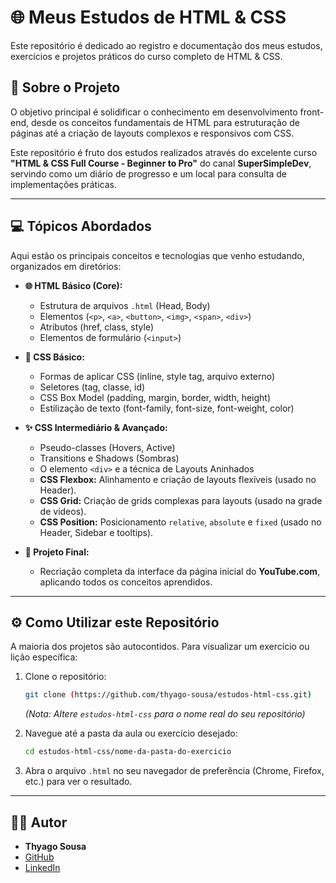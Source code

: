 # 🌐 Meus Estudos de HTML & CSS

Este repositório é dedicado ao registro e documentação dos meus estudos, exercícios e projetos práticos do curso completo de HTML & CSS.

## 🚀 Sobre o Projeto

O objetivo principal é solidificar o conhecimento em desenvolvimento front-end, desde os conceitos fundamentais de HTML para estruturação de páginas até a criação de layouts complexos e responsivos com CSS.

Este repositório é fruto dos estudos realizados através do excelente curso **"HTML & CSS Full Course - Beginner to Pro"** do canal **SuperSimpleDev**, servindo como um diário de progresso e um local para consulta de implementações práticas.

---

## 💻 Tópicos Abordados

Aqui estão os principais conceitos e tecnologias que venho estudando, organizados em diretórios:

* **🌐 HTML Básico (Core):**
    * Estrutura de arquivos `.html` (Head, Body)
    * Elementos (`<p>`, `<a>`, `<button>`, `<img>`, `<span>`, `<div>`)
    * Atributos (href, class, style)
    * Elementos de formulário (`<input>`)

* **🎨 CSS Básico:**
    * Formas de aplicar CSS (inline, style tag, arquivo externo)
    * Seletores (tag, classe, id)
    * CSS Box Model (padding, margin, border, width, height)
    * Estilização de texto (font-family, font-size, font-weight, color)

* **✨ CSS Intermediário & Avançado:**
    * Pseudo-classes (Hovers, Active)
    * Transitions e Shadows (Sombras)
    * O elemento `<div>` e a técnica de Layouts Aninhados
    * **CSS Flexbox:** Alinhamento e criação de layouts flexíveis (usado no Header).
    * **CSS Grid:** Criação de grids complexas para layouts (usado na grade de vídeos).
    * **CSS Position:** Posicionamento `relative`, `absolute` e `fixed` (usado no Header, Sidebar e tooltips).

* **🚀 Projeto Final:**
    * Recriação completa da interface da página inicial do **YouTube.com**, aplicando todos os conceitos aprendidos.

---

## ⚙️ Como Utilizar este Repositório

A maioria dos projetos são autocontidos. Para visualizar um exercício ou lição específica:

1.  Clone o repositório:
    ```bash
    git clone (https://github.com/thyago-sousa/estudos-html-css.git)
    ```
    *(Nota: Altere `estudos-html-css` para o nome real do seu repositório)*

2.  Navegue até a pasta da aula ou exercício desejado:
    ```bash
    cd estudos-html-css/nome-da-pasta-do-exercicio
    ```
3.  Abra o arquivo `.html` no seu navegador de preferência (Chrome, Firefox, etc.) para ver o resultado.

---

## 👨‍💻 Autor

* **Thyago Sousa**
* [GitHub](https://github.com/thyago-sousa)
* [LinkedIn](https://www.linkedin.com/in/thygasousa/)